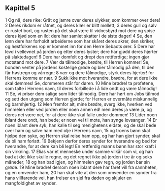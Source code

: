 ## Kapittel 5

1 Og nå, dere rike: Gråt og jamre over deres ulykker, som kommer over dere!
2 Deres rikdom er råtnet, og deres klær er blitt møllett;
3 deres gull og sølv er rustet bort, og rusten på det skal være til vidnesbyrd mot dere og spise deres kjød som en ild; dere har samlet skatter i de siste dager!
4 Se, den lønn dere har forholdt arbeiderne som har skåret deres akrer, den skriker, og høstfolkenes rop er kommet inn for den Herre Sebaots ører.
5 Dere har levd i vellevnet på jorden og etter deres lyster; dere har gjødd deres hjerter på slaktedagen!
6 Dere har domfelt og drept den rettferdige; ingen gjør motstand mot dere.
7 Vær da tålmodige, brødre, til Herren kommer! Se, bonden venter på jordens kostelige grøde og bier tålmodig på den, til den får høstregn og vårregn;
8 vær og dere tålmodige, styrk deres hjerter! for Herrens komme er nær.
9 Sukk ikke mot hverandre, brødre, for at dere ikke skal dømmes! Se, dommeren står for døren.
10 Mine brødre! ta profetene, som talte i Herrens navn, til deres forbillede i å lide ondt og være tålmodig!
11 Se, vi priser dem salige som lider tålmodig. Dere har hørt om Jobs tålmod og sett den utgang som Herren gjorde; for Herren er overmåte miskunnelig og barmhjertig.
12 Men fremfor alt, mine brødre, sverg ikke, hverken ved himmelen eller ved jorden eller noen annen ed! men deres ja være ja, og deres nei være nei, for at dere ikke skal falle under dommen!
13 Lider noen iblant dere ondt, han bede; er noen vel til mote, han synge lovsanger.
14 Er noen iblant dere syk, han kalle til seg menighetens eldste, og de skal bede over ham og salve ham med olje i Herrens navn,
15 og troens bønn skal hjelpe den syke, og Herren skal reise ham opp, og har han gjort synder, skal de bli ham forlatt.
16 Bekjenn derfor deres synder for hverandre og bed for hverandre, for at dere kan bli legt! En rettferdig manns bønn har stor kraft i sin virkning.
17 Elias var et menneske under samme vilkår som vi, og han bad at det ikke skulle regne, og det regnet ikke på jorden i tre år og seks måneder;
18 og han bad igjen, og himmelen gav regn, og jorden bar sin grøde.
19 Mine brødre! dersom noen iblant dere har faret vill fra sannheten, og en omvender ham,
20 han skal vite at den som omvender en synder fra hans villfarende vei, han frelser en sjel fra døden og skjuler en mangfoldighet av synder.

